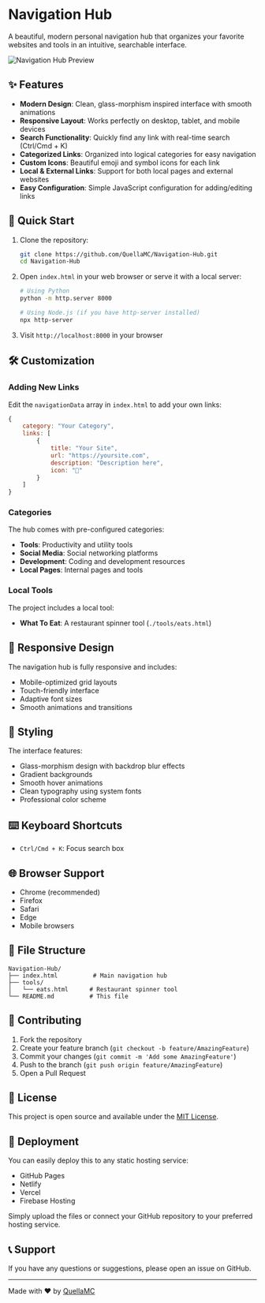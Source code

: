 # Navigation Hub

A beautiful, modern personal navigation hub that organizes your favorite websites and tools in an intuitive, searchable interface.

![Navigation Hub Preview](https://img.shields.io/badge/Status-Active-brightgreen)

## ✨ Features

- **Modern Design**: Clean, glass-morphism inspired interface with smooth animations
- **Responsive Layout**: Works perfectly on desktop, tablet, and mobile devices
- **Search Functionality**: Quickly find any link with real-time search (Ctrl/Cmd + K)
- **Categorized Links**: Organized into logical categories for easy navigation
- **Custom Icons**: Beautiful emoji and symbol icons for each link
- **Local & External Links**: Support for both local pages and external websites
- **Easy Configuration**: Simple JavaScript configuration for adding/editing links

## 🚀 Quick Start

1. Clone the repository:
   ```bash
   git clone https://github.com/QuellaMC/Navigation-Hub.git
   cd Navigation-Hub
   ```

2. Open `index.html` in your web browser or serve it with a local server:
   ```bash
   # Using Python
   python -m http.server 8000
   
   # Using Node.js (if you have http-server installed)
   npx http-server
   ```

3. Visit `http://localhost:8000` in your browser

## 🛠️ Customization

### Adding New Links

Edit the `navigationData` array in `index.html` to add your own links:

```javascript
{
    category: "Your Category",
    links: [
        {
            title: "Your Site",
            url: "https://yoursite.com",
            description: "Description here",
            icon: "🌟"
        }
    ]
}
```

### Categories

The hub comes with pre-configured categories:
- **Tools**: Productivity and utility tools
- **Social Media**: Social networking platforms
- **Development**: Coding and development resources
- **Local Pages**: Internal pages and tools

### Local Tools

The project includes a local tool:
- **What To Eat**: A restaurant spinner tool (`./tools/eats.html`)

## 📱 Responsive Design

The navigation hub is fully responsive and includes:
- Mobile-optimized grid layouts
- Touch-friendly interface
- Adaptive font sizes
- Smooth animations and transitions

## 🎨 Styling

The interface features:
- Glass-morphism design with backdrop blur effects
- Gradient backgrounds
- Smooth hover animations
- Clean typography using system fonts
- Professional color scheme

## ⌨️ Keyboard Shortcuts

- `Ctrl/Cmd + K`: Focus search box

## 🌐 Browser Support

- Chrome (recommended)
- Firefox
- Safari
- Edge
- Mobile browsers

## 📄 File Structure

```
Navigation-Hub/
├── index.html          # Main navigation hub
├── tools/
│   └── eats.html      # Restaurant spinner tool
└── README.md          # This file
```

## 🤝 Contributing

1. Fork the repository
2. Create your feature branch (`git checkout -b feature/AmazingFeature`)
3. Commit your changes (`git commit -m 'Add some AmazingFeature'`)
4. Push to the branch (`git push origin feature/AmazingFeature`)
5. Open a Pull Request

## 📝 License

This project is open source and available under the [MIT License](LICENSE).

## 🚀 Deployment

You can easily deploy this to any static hosting service:
- GitHub Pages
- Netlify
- Vercel
- Firebase Hosting

Simply upload the files or connect your GitHub repository to your preferred hosting service.

## 📞 Support

If you have any questions or suggestions, please open an issue on GitHub.

---

Made with ❤️ by [QuellaMC](https://github.com/QuellaMC)
